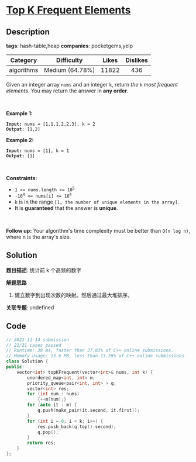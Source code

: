 # [Top K Frequent Elements](https://leetcode.com/problems/top-k-frequent-elements/description/)

## Description

**tags**: hash-table,heap
**companies**: pocketgems,yelp

| Category | Difficulty | Likes | Dislikes |
| :------: | :--------: | :---: | :------: |
| algorithms | Medium (64.78%) | 11822 | 436 |

<p>Given an integer array <code>nums</code> and an integer <code>k</code>, return <em>the</em> <code>k</code> <em>most frequent elements</em>. You may return the answer in <strong>any order</strong>.</p>

<p>&nbsp;</p>
<p><strong class="example">Example 1:</strong></p>
<pre><code><strong>Input:</strong> nums = [1,1,1,2,2,3], k = 2
<strong>Output:</strong> [1,2]</code></pre><p><strong class="example">Example 2:</strong></p>
<pre><code><strong>Input:</strong> nums = [1], k = 1
<strong>Output:</strong> [1]</code></pre>
<p>&nbsp;</p>
<p><strong>Constraints:</strong></p>

<ul>
	<li><code>1 &lt;= nums.length &lt;= 10<sup>5</sup></code></li>
	<li><code>-10<sup>4</sup> &lt;= nums[i] &lt;= 10<sup>4</sup></code></li>
	<li><code>k</code> is in the range <code>[1, the number of unique elements in the array]</code>.</li>
	<li>It is <strong>guaranteed</strong> that the answer is <strong>unique</strong>.</li>
</ul>

<p>&nbsp;</p>
<p><strong>Follow up:</strong> Your algorithm&#39;s time complexity must be better than <code>O(n log n)</code>, where n is the array&#39;s size.</p>

## Solution

**题目描述**: 统计前 k 个高频的数字

**解题思路**

1. 建立数字到出现次数的映射。然后通过最大堆排序。

**关联专题**: undefined

## Code

```cpp
// 2022-11-14 submission
// 21/21 cases passed
// Runtime: 38 ms, faster than 37.83% of C++ online submissions.
// Memory Usage: 13.6 MB, less than 73.59% of C++ online submissions.
class Solution {
public:
    vector<int> topKFrequent(vector<int>& nums, int k) {
        unordered_map<int, int> m;
        priority_queue<pair<int, int> > q;
        vector<int> res;
        for (int num : nums)
            {++m[num];}
        for (auto it : m) {
            q.push(make_pair(it.second, it.first));
        }
        for (int i = 0; i < k; i++) {
            res.push_back(q.top().second);
            q.pop();
        }
        return res;
    }
};
```
